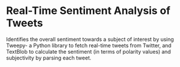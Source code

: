 # Real-Time Sentiment Analysis of Tweets
Identifies the overall sentiment towards a subject of interest by using Tweepy- a Python library to fetch real-time tweets from Twitter, and TextBlob to calculate the sentiment (in terms of polarity values) and subjectivity by parsing each tweet. 

